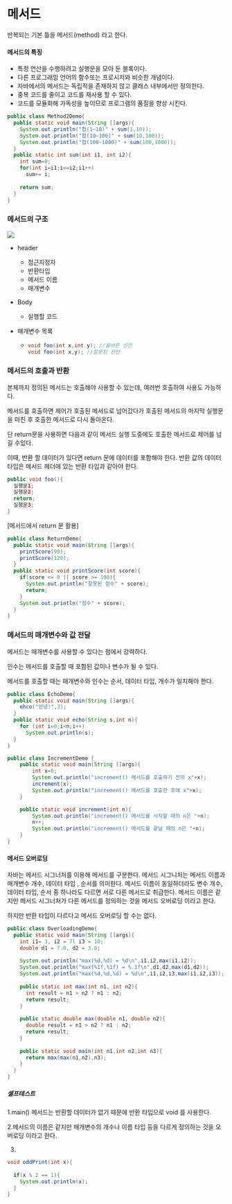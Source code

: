 # 메서드

반복되는 기본 틀을 메서드(method) 라고 한다.

#### 메서드의 특징

+ 특정 연산을 수행하려고 실행문을 모아 둔 블록이다.
+ 다른 프로그래밍 언어의 함수또는 프로시저와 비슷한 개념이다.
+ 자바에서의 메서드는 독립적을 존재하지 않고 클래스 내부에서만 정의한다.
+ 중복 코드를 줄이고 코드를 재사용 할 수 있다.
+ 코드를 모듈화해 가독성을 높이므로 프로그램의 품질을 향상 시킨다.

```java
public class Method2Demo{
  public static void main(String []args){
    System.out.println("합(1~10)" + sum(1,10));
    System.out.println("합(10~100)" + sum(10,100));
    System.out.println("합(100~1000)" + sum(100,1000));
  }
  public static int sum(int i1, int i2){
    int sum=0;
    for(int i=i1;i<=i2;i1++)
      sum+= i;
    
    return sum;
  }
}
```



### 메서드의 구조

![](https://lh3.googleusercontent.com/proxy/KAi0P0cvaeHrTmCWABQfY4NAJ3GzBbwbf_7pgIDQczfTgWJ0r7Wh0bFQ2AwsAIZOVLTHb_OypbTvpSoB3qdUq5fnn8bxVVhnh_ovUSuT9B0SqfhJa36uRsCtSOkFfP-XyB6_NfBJ8BZIHEwM4fRPe-iWu0uSvtTXl1-joU4AfG2bojzlsvK_m88pndsX6DR6ilYf9MmNLO8pjpbH3JxQzBUqNRo)



+ header

  + 접근지정자
  + 반환타입
  + 메서드 이름
  + 매개변수

+ Body

  + 실행할 코드 

+ 매개변수 목록 

  + ```java
    void foo(int x,int y); //올바른 선언
    void foo(int x,y); //잘못된 선언
    ```

    

### 메서드의 호출과 반환

본체까지 정의된 메서드는 호출해야 사용할 수 있는데, 여러번 호출하여 사용도 가능하다.

메서드를 호출하면 제어가 호출된 메서드로 넘어갔다가 호출된 메서드의 마지막 실행문을 마친 후 호출한 메서드로 다시 돌아온다.

단 return문을 사용하면 다음과 같이 메서드 실행 도중에도 호출한 메서드로 제어를 넘길 수있다.

이때, 반환 할 데이터가 있다면 return 문에 데이터를 포함해야 한다. 반환 값의 데이터 타입은 메서드 헤더에 있는 반환 타입과 같아야 한다.



```java
public void foo(){
  실행문1;
  실행문2;
  return;
  실행문3;
}
```



[메서드에서 return 문 활용]

```java
public class ReturnDemo{
  public static void main(String []args){
    printScore(99);
    printScore(120);
  }
  public static void printScore(int score){
    if(score <= 0 || score >= 100){
      System.out.println("잘못된 점수" + score);
      return;
    }
    System.out.println("점수" + score);
  }
}
```



### 메서드의 매개변수와 값 전달

메서드는 매개변수를 사용할 수 있다는 점에서 강력하다.

인수는 메서드를 호출할 때 포함된 값이나 변수가 될 수 있다.

메서드를 호출할 때는 매개변수와 인수는 순서, 데이터 타입, 개수가 일치해야 한다.

```java
public class EchoDemo{
  public static void main(String []args){
    ehco("안녕!",3);
  }
  public static void echo(String s,int n){
    for (int i=0;i<n;i++)
      System.out.println(s);
  }
}
```



```java
public class IncrementDemo {
    public static void main(String []args){
        int x=0;
        System.out.println("increment() 메서드를 호출하기 전의 x"+x);
        increment(x);
        System.out.println("increment() 메서드를 호출한 후에 x"+x);
    }

    public static void increment(int n){
        System.out.println("increment() 메서드를 시작할 때의 n은 "+n);
        n++;
        System.out.println("increment() 메서드를 끝날 때의 n은 "+n);
    }
}
```



#### 메서드 오버로딩

자바는 메서드 시그너처를 이용해 메서드를 구분한다. 메서드 시그니처는 메서드 이름과 매개변수 개수, 데이터 타입 , 순서를 의미한다. 메서드 이름이 동일하더라도 변수 개수, 데이터 타입, 순서 중 하나라도 다르면 서로 다른 메서드로 취급한다. 메서드 이름은 같지만 메서드 시그너처가 다른 메서드를 정의하는 것을 메서드 오버로딩 이라고 한다.

하지만 반환 타입이 다르다고 메서드 오버로딩 할 수는 없다.

```java
public class OverloadingDemo{
  public static void main(String []args){
    int i1= 3, i2 = 7l i3 = 10;
    double d1 = 7.0, d2 = 3.0;
    
    System.out.println("max(%d,%d) = %d\n",i1,i2,max(i1,i2));
    System.out.println("max(%1f,%1f) = %.1f\n",d1,d2,max(d1,d2));
    System.out.println("max(%d,%d,%d) = %d\n",i1,i2,i3,max(i1,i2,i3));
    
    public static int max(int n1, int n2){
      int result = n1 > n2 ? n1 : n2;
      return result;
    }
    
    public static double max(double n1, double n2){
      double result = n1 > n2 ? n1 : n2;
      return result;
    }
    
    public static void main(int n1,int n2,int n3){
      return max(max(n1,n2),n3);
    }
  }
}
```



##### 셀프테스트

1.main() 메서드는 반환할 데이터가 없기 때문에 반환 타입으로 void 를 사용한다.

2.메서드의 이름은 같지만 매개변수의 개수나 이름 타입 등을 다르게 정의하는 것을 오버로딩 이라고 한다.



3.

```java
void oddPrint(int x){
  
  if(x % 2 == 1){
    System.out.println(x);
  }
}
```





